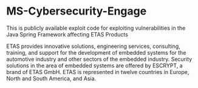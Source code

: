 # MS-Cybersecurity-Engage
This is publicly available exploit code for exploiting vulnerabilities in the Java Spring Framework affecting ETAS Products

ETAS provides innovative solutions, engineering services, consulting, training, and support for the development of embedded systems for the automotive industry and 
other sectors of the embedded industry. Security solutions in the area of embedded systems are offered by ESCRYPT, a brand of ETAS GmbH. ETAS is represented in twelve
countries in Europe, North and South America, and Asia.
